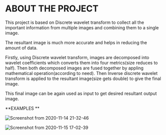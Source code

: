 # ABOUT THE PROJECT
This project is based on Discrete wavelet transform to collect all the important information from multiple images and combining them to a single image.

The resultant image is much more accurate and helps in reducing the amount of data.

Firstly, using Discrete wavelet transform, images are decomposed into wavelet coefficients which converts them into four metrics(size reduces to half). Then both decomposed images are fused together by appling mathematical operation(according to need). Then Inverse discrete wavelet transform is applied to the resultant image(size gets double) to give the final image.

This final image can be again used as input to get desired resultant output image.

**EXAMPLES **

![Screenshot from 2020-11-14 21-32-46](https://user-images.githubusercontent.com/44977226/99151417-01763600-26c1-11eb-8b95-1bfde185d500.png)


![Screenshot from 2020-11-15 17-02-39](https://user-images.githubusercontent.com/44977226/99183798-7c445d00-2764-11eb-8aae-95de0fdd1fb1.png)
